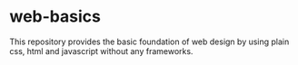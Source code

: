 # web-basics
This repository provides the basic foundation of web design by using plain css, html and javascript without any frameworks.
